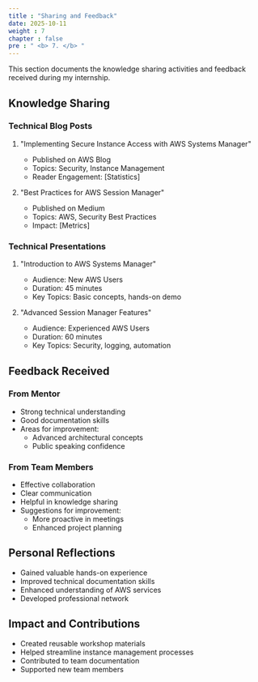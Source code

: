 ```yaml
---
title : "Sharing and Feedback"
date: 2025-10-11
weight : 7
chapter : false
pre : " <b> 7. </b> "
---
```

This section documents the knowledge sharing activities and feedback received during my internship.

## Knowledge Sharing

### Technical Blog Posts

1. "Implementing Secure Instance Access with AWS Systems Manager"
   - Published on AWS Blog
   - Topics: Security, Instance Management
   - Reader Engagement: [Statistics]

2. "Best Practices for AWS Session Manager"
   - Published on Medium
   - Topics: AWS, Security Best Practices
   - Impact: [Metrics]

### Technical Presentations

1. "Introduction to AWS Systems Manager"
   - Audience: New AWS Users
   - Duration: 45 minutes
   - Key Topics: Basic concepts, hands-on demo

2. "Advanced Session Manager Features"
   - Audience: Experienced AWS Users
   - Duration: 60 minutes
   - Key Topics: Security, logging, automation

## Feedback Received

### From Mentor

- Strong technical understanding
- Good documentation skills
- Areas for improvement:
  - Advanced architectural concepts
  - Public speaking confidence

### From Team Members

- Effective collaboration
- Clear communication
- Helpful in knowledge sharing
- Suggestions for improvement:
  - More proactive in meetings
  - Enhanced project planning

## Personal Reflections

- Gained valuable hands-on experience
- Improved technical documentation skills
- Enhanced understanding of AWS services
- Developed professional network

## Impact and Contributions

- Created reusable workshop materials
- Helped streamline instance management processes
- Contributed to team documentation
- Supported new team members